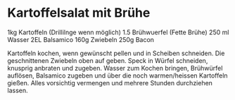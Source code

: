 Kartoffelsalat mit Brühe
========================
1kg Kartoffeln (Drillilnge wenn möglich)
1.5 Brühwuerfel (Fette Brühe)
250 ml Wasser
2EL Balsamico
160g Zwiebeln
250g Bacon

Kartoffeln kochen, wenn gewünscht pellen und in Scheiben schneiden. Die geschnittenen Zwiebeln oben auf geben.
Speck in Würfel schneiden, knusprig anbraten und zugeben.
Wasser zum Kochen bringen, Brühwürfel auflösen, Balsamico zugeben und über die noch warmen/heissen Kartoffeln gießen.
Alles vorsichtig vermengen und mehrere Stunden durchziehen lassen.